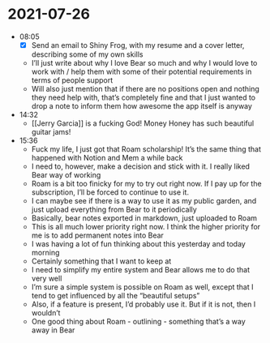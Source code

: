 # 2021-07-26
* 08:05
	- [x] Send an email to Shiny Frog, with my resume and a cover letter, describing some of my own skills
	* I’ll just write about why I love Bear so much and why I would love to work with / help them with some of their potential requirements in terms of people support
	* Will also just mention that if there are no positions open and nothing they need help with, that’s completely fine and that I just wanted to drop a note to inform them how awesome the app itself is anyway
* 14:32
	* [[Jerry Garcia]] is a fucking God! Money Honey has such beautiful guitar jams!
* 15:36
	* Fuck my life, I just got that Roam scholarship! It’s the same thing that happened with Notion and Mem a while back
	* I need to, however, make a decision and stick with it. I really liked Bear way of working
	* Roam is a bit too finicky for my to try out right now. If I pay up for the subscription, I’ll be forced to continue to use it.
	* I can maybe see if there is a way to use it as my public garden, and just upload everything from Bear to it periodically 
	* Basically, bear notes exported in markdown, just uploaded to Roam 
	* This is all much lower priority right now. I think the higher priority for me is to add permanent notes into Bear
	* I was having a lot of fun thinking about this yesterday and today morning
	* Certainly something that I want to keep at 
	* I need to simplify my entire system and Bear allows me to do that very well
	* I’m sure a simple system is possible on Roam as well, except that I tend to get influenced by all the “beautiful setups” 
	* Also, if a feature is present, I’d probably use it. But if it is not, then I wouldn’t 
	* One good thing about Roam - outlining - something that’s a way away in Bear



<!-- #daily# -->

<!-- {BearID:11599715-8A7B-4CF5-B44A-1867E7164416-608-00000305CAE7E106} -->
